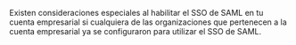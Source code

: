 Existen consideraciones especiales al habilitar el SSO de SAML en tu cuenta empresarial si cualquiera de las organizaciones que pertenecen a la cuenta empresarial ya se configuraron para utilizar el SSO de SAML.
